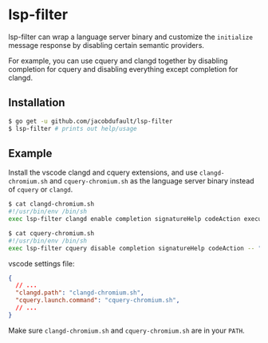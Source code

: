 # lsp-filter

lsp-filter can wrap a language server binary and customize the `initialize`
message response by disabling certain semantic providers.

For example, you can use cquery and clangd together by disabling completion
for cquery and disabling everything except completion for clangd.

## Installation

```sh
$ go get -u github.com/jacobdufault/lsp-filter
$ lsp-filter # prints out help/usage
```

## Example

Install the vscode clangd and cquery extensions, and use `clangd-chromium.sh`
and `cquery-chromium.sh` as the language server binary instead of `cquery` or
`clangd`.

```sh
$ cat clangd-chromium.sh
#!/usr/bin/env /bin/sh
exec lsp-filter clangd enable completion signatureHelp codeAction executeCommandProvider -- "$@"

$ cat cquery-chromium.sh
#!/usr/bin/env /bin/sh
exec lsp-filter cquery disable completion signatureHelp codeAction -- "$@"
```

vscode settings file:
```json
{
  // ...
  "clangd.path": "clangd-chromium.sh",
  "cquery.launch.command": "cquery-chromium.sh",
  // ...
}
```

Make sure `clangd-chromium.sh` and `cquery-chromium.sh` are in your `PATH`.